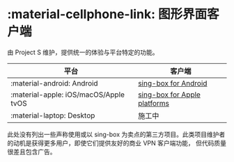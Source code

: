 # :material-cellphone-link: 图形界面客户端

由 Project S 维护，提供统一的体验与平台特定的功能。

| 平台                                    | 客户端                                      |
|---------------------------------------|------------------------------------------|
| :material-android: Android            | [sing-box for Android](./android/)       |
| :material-apple: iOS/macOS/Apple tvOS | [sing-box for Apple platforms](./apple/) |
| :material-laptop: Desktop             | 施工中                                      |

此处没有列出一些声称使用或以 sing-box 为卖点的第三方项目。此类项目维护者的动机是获得更多用户，即使它们提供友好的商业
VPN 客户端功能， 但代码质量很差且包含广告。
